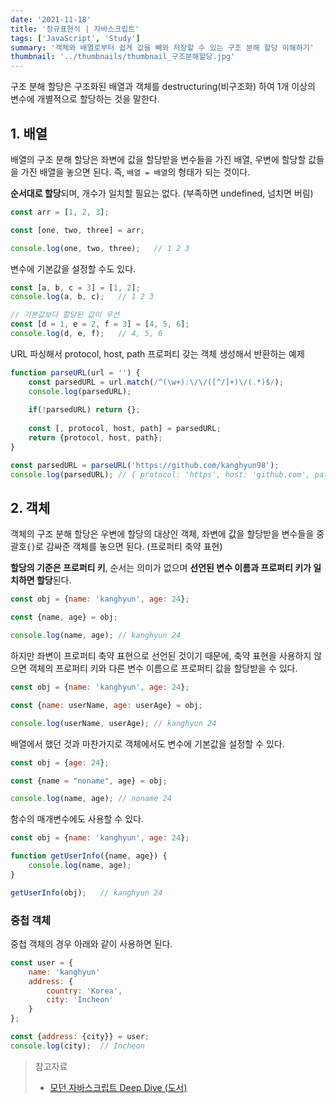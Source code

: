 ```yaml
---
date: '2021-11-18'
title: '정규표현식 | 자바스크립트'
tags: ['JavaScript', 'Study']
summary: '객체와 배열로부터 쉽게 값을 빼와 저장할 수 있는 구조 분해 할당 이해하기'
thumbnail: '../thumbnails/thumbnail_구조분해할당.jpg'
---
```


구조 분해 할당은 구조화된 배열과 객체를 destructuring(비구조화) 하여 1개 이상의 변수에 개별적으로 할당하는 것을 말한다.

## 1. 배열

배열의 구조 분해 할당은 좌변에 값을 할당받을 변수들을 가진 배열, 우변에 할당할 값들을 가진 배열을 놓으면 된다. 즉, `배열 = 배열`의 형태가 되는 것이다.

**순서대로 할당**되며, 개수가 일치할 필요는 없다. (부족하면 undefined, 넘치면 버림)

```js
const arr = [1, 2, 3];

const [one, two, three] = arr;

console.log(one, two, three);	// 1 2 3
```



변수에 기본값을 설정할 수도 있다.

```js
const [a, b, c = 3] = [1, 2];
console.log(a, b, c);	// 1 2 3

// 기본값보다 할당된 값이 우선
const [d = 1, e = 2, f = 3] = [4, 5, 6];
console.log(d, e, f);	// 4, 5, 6
```



URL 파싱해서 protocol, host, path 프로퍼티 갖는 객체 생성해서 반환하는 예제

```js
function parseURL(url = '') {
    const parsedURL = url.match(/^(\w+):\/\/([^/]+)\/(.*)$/);
    console.log(parsedURL);
    
    if(!parsedURL) return {};
    
    const [, protocol, host, path] = parsedURL;
    return {protocol, host, path};
}

const parsedURL = parseURL('https://github.com/kanghyun98');
console.log(parsedURL);	// { protocol: 'https', host: 'github.com', path: 'kanghyun98' }
```



## 2. 객체

객체의 구조 분해 할당은 우변에 할당의 대상인 객체, 좌변에 값을 할당받을 변수들을 중괄호`{}`로 감싸준 객체를 놓으면 된다. (프로퍼티 축약 표현)

**할당의 기준은 프로퍼티 키**, 순서는 의미가 없으며 **선언된 변수 이름과 프로퍼티 키가 일치하면 할당**된다.

```js
const obj = {name: 'kanghyun', age: 24};

const {name, age} = obj;

console.log(name, age);	// kanghyun 24
```



하지만 좌변이 프로퍼티 축약 표현으로 선언된 것이기 때문에, 축약 표현을 사용하지 않으면 객체의 프로퍼티 키와 다른 변수 이름으로 프로퍼티 값을 할당받을 수 있다.

```js
const obj = {name: 'kanghyun', age: 24};

const {name: userName, age: userAge} = obj;

console.log(userName, userAge);	// kanghyun 24
```



배열에서 했던 것과 마찬가지로 객체에서도 변수에 기본값을 설정할 수 있다.

```js
const obj = {age: 24};

const {name = "noname", age} = obj;

console.log(name, age);	// noname 24
```



함수의 매개변수에도 사용할 수 있다.

```js
const obj = {name: 'kanghyun', age: 24};

function getUserInfo({name, age}) {
	console.log(name, age);
}

getUserInfo(obj);	// kanghyun 24
```



### 중첩 객체

중첩 객체의 경우 아래와 같이 사용하면 된다.

```js
const user = {
	name: 'kanghyun'
    address: {
    	country: 'Korea',
    	city: 'Incheon'
	}
};

const {address: {city}} = user;
console.log(city);	// Incheon
```





> 참고자료
>
> - [모던 자바스크립트 Deep Dive (도서)](http://www.yes24.com/Product/Goods/92742567)

